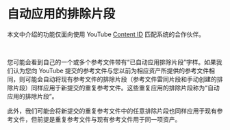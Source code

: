 # 自动应用的排除片段

本文中介绍的功能仅面向使用 YouTube [Content ID](http://www.youtube.com/t/contentid) 匹配系统的合作伙伴。

 

您可能会看到自己的一个或多个参考文件带有“已自动应用排除片段”字样。如果我们认为您向 YouTube 提交的参考文件与您以前为相应资产所提供的参考文件相同，则可能会自动将现有参考文件的排除片段（参考文件雷同片段和手动创建的排除片段）同样应用于新提交的重复参考文件。这些重复应用的排除片段称为“自动应用的排除片段”。

此外，我们可能会将新提交的重复参考文件中的任意排除片段也同样应用于现有参考文件，但前提是重复参考文件与现有参考文件用于同一项资产。